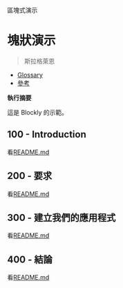 區塊式演示

# 塊狀演示

> 斯拉格萊恩

-   [Glossary](./GLOSSARY.md)
-   [參考](./REFERENCES.md)

**執行摘要**

這是 Blockly 的示範。

## 100 - Introduction

看[README.md](./100/README.md)

## 200 - 要求

看[README.md](./200/README.md)

## 300 - 建立我們的應用程式

看[README.md](./300/README.md)

## 400 - 結論

看[README.md](./400/README.md)
